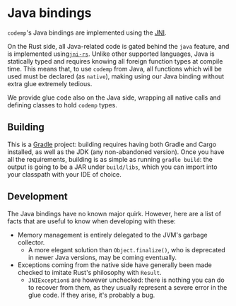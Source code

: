 # Java bindings
`codemp`'s Java bindings are implemented using the [JNI](https://docs.oracle.com/javase/8/docs/technotes/guides/jni/).

On the Rust side, all Java-related code is gated behind the `java` feature, and is implemented using[`jni-rs`](https://github.com/jni-rs/jni-rs).
Unlike other supported languages, Java is statically typed and requires knowing all foreign function types at compile time.
This means that, to use `codemp` from Java, all functions which will be used must be declared (as `native`), making using our Java binding without extra glue extremely tedious.

We provide glue code also on the Java side, wrapping all native calls and defining classes to hold `codemp` types.

## Building
This is a [Gradle](https://gradle.org/) project: building requires having both Gradle and Cargo installed, as well as the JDK (any non-abandoned version).
Once you have all the requirements, building is as simple as running `gradle build`: the output is going to be a JAR under `build/libs`, which you can import into your classpath with your IDE of choice.

## Development
The Java bindings have no known major quirk. However, here are a list of facts that are useful to know when developing with these:

* Memory management is entirely delegated to the JVM's garbage collector.
  * A more elegant solution than `Object.finalize()`, who is deprecated in newer Java versions, may be coming eventually.
* Exceptions coming from the native side have generally been made checked to imitate Rust's philosophy with `Result`.
  * `JNIException`s are however unchecked: there is nothing you can do to recover from them, as they usually represent a severe error in the glue code. If they arise, it's probably a bug.
